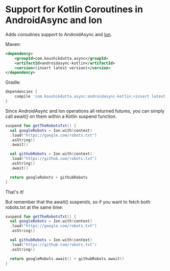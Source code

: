 # Support for Kotlin Coroutines in AndroidAsync and Ion

Adds coroutines support to AndroidAsync and [Ion](https://github.com/koush/ion).

Maven:
```xml
<dependency>
    <groupId>com.koushikdutta.async</groupId>
    <artifactId>androidasync-kotlin</artifactId>
    <version>(insert latest version)</version>
</dependency>
```

Gradle:
```groovy
dependencies {
    compile 'com.koushikdutta.async:androidasync-kotlin:<insert latest version>'
}
```

Since AndroidAsync and Ion operations all returned futures, you can simply call await() on them within a Kotlin suspend function.

```kotlin
suspend fun getTheRobotsTxt() {
  val googleRobots = Ion.with(context)
  .load("https://google.com/robots.txt")
  .asString()
  .await()

  val githubRobots = Ion.with(context)
  .load("https://github.com/robots.txt")
  .asString()
  .await()

  return googleRobots + githubRobots
}
```

That's it!

But remember that the await() suspends, so if you want to fetch both robots.txt at the same time:

```kotlin
suspend fun getTheRobotsTxt() {
  val googleRobots = Ion.with(context)
  .load("https://google.com/robots.txt")
  .asString()

  val githubRobots = Ion.with(context)
  .load("https://github.com/robots.txt")
  .asString()

  return googleRobots.await() + githubRobots.await()
}
```

